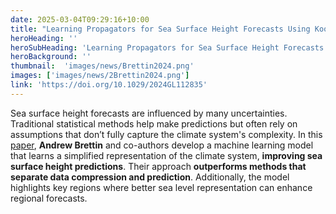 ```yaml
---
date: 2025-03-04T09:29:16+10:00
title: "Learning Propagators for Sea Surface Height Forecasts Using Koopman Autoencoders"
heroHeading: ''
heroSubHeading: 'Learning Propagators for Sea Surface Height Forecasts Using Koopman Autoencoders'
heroBackground: ''
thumbnail:  'images/news/Brettin2024.png'
images: ['images/news/2Brettin2024.png']
link: 'https://doi.org/10.1029/2024GL112835'
---
```

Sea surface height forecasts are influenced by many uncertainties. Traditional statistical methods help make predictions but often rely on assumptions that don’t fully capture the climate system's complexity. In this [paper](https://doi.org/10.1029/2024GL112835), **Andrew Brettin** and co-authors develop a machine learning model that learns a simplified representation of the climate system, **improving sea surface height predictions**. Their approach **outperforms methods that separate data compression and prediction**. Additionally, the model highlights key regions where better sea level representation can enhance regional forecasts.
